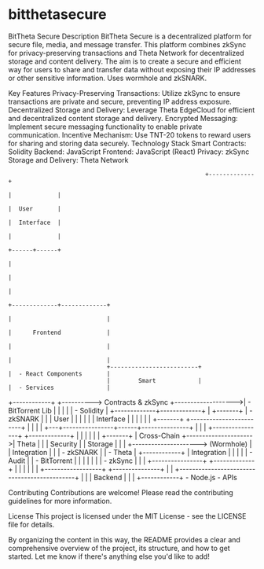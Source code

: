 # bitthetasecure
BitTheta Secure
Description
BitTheta Secure is a decentralized platform for secure file, media, and message transfer. This platform combines zkSync for privacy-preserving transactions and Theta Network for decentralized storage and content delivery. The aim is to create a secure and efficient way for users to share and transfer data without exposing their IP addresses or other sensitive information. Uses wormhole and zkSNARK.

Key Features
Privacy-Preserving Transactions: Utilize zkSync to ensure transactions are private and secure, preventing IP address exposure.
Decentralized Storage and Delivery: Leverage Theta EdgeCloud for efficient and decentralized content storage and delivery.
Encrypted Messaging: Implement secure messaging functionality to enable private communication.
Incentive Mechanism: Use TNT-20 tokens to reward users for sharing and storing data securely.
Technology Stack
Smart Contracts: Solidity
Backend: JavaScript
Frontend: JavaScript (React)
Privacy: zkSync
Storage and Delivery: Theta Network


                                                            +-------------+
                                                                                      |             |
                                                                                      |  User       |
                                                                                      |  Interface  |
                                                                                      |             |
                                                                                      +------+------+
                                                                                             |
                                                                                             |
                                                                                             |
                                                                               +-------------+-------------+
                                                                               |                           |
                                                                               |      Frontend             |
                                                                               |                           |
                                                                               |                           |
                                +-------------------------+                    |  - React Components       |
                                |        Smart            |                    |  - Services               |
+------------+       +---------->  Contracts & zkSync     +------------------->|  - BitTorrent Lib         |
|            |       |          |    - Solidity          |                    +-------------+-------------+
|            +-------+          |    - zkSNARK           |                                  |
|   User     |       |          |                        |                                  |
| Interface  |       |          |                        |                                  |
|            +-------+          +------------------------+                                  |
|            |       |                                                                               +---+----------------+------+---------------+
|            |       |                     +----------------+                      +-------------+   |   |                |      |               |
|            +-------+                     |   Cross-Chain   +--------------------->|    Theta    |   |   | Security       |      |   Storage     |
|            |       +--------------------->   (Wormhole)    |                     | Integration |   |   | - zkSNARK      |      |   - Theta     |
+------------+                           |   Integration   |                     |             |   |   | - Audit        |      |   - BitTorrent |
                                         |                |                     |             |   |   |   - zkSync     |      |               |
                                         +----------------+                     +-------------+   |   |                  |      |               |
                                                                                                   |   +------------------+      +---------------+
                                                                                                   |
                                                                                                   |
                                                                                                   +---------------------------------------------+
                                                                                                                     |            |
                                                                                                                     |   Backend  |
                                                                                                                     |            |
                                                                                                                     +------------+
                                                                                                                     - Node.js
                                                                                                                     - APIs


Contributing
Contributions are welcome! Please read the contributing guidelines for more information.

License
This project is licensed under the MIT License - see the LICENSE file for details.

By organizing the content in this way, the README provides a clear and comprehensive overview of the project, its structure, and how to get started. Let me know if there's anything else you'd like to add!
